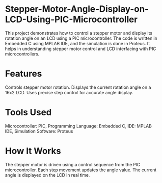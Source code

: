# Stepper-Motor-Angle-Display-on-LCD-Using-PIC-Microcontroller
This project demonstrates how to control a stepper motor and display its rotation angle on an LCD using a PIC microcontroller. The code is written in Embedded C using MPLAB IDE, and the simulation is done in Proteus. It helps in understanding stepper motor control and LCD interfacing with PIC microcontrollers.
# Features
Controls stepper motor rotation.
Displays the current rotation angle on a 16x2 LCD.
Uses precise step control for accurate angle display.
# Tools Used
Microcontroller: PIC, 
Programming Language: Embedded C, 
IDE: MPLAB IDE, 
Simulation Software: Proteus
# How It Works
The stepper motor is driven using a control sequence from the PIC microcontroller.
Each step movement updates the angle value.
The current angle is displayed on the LCD in real time.
